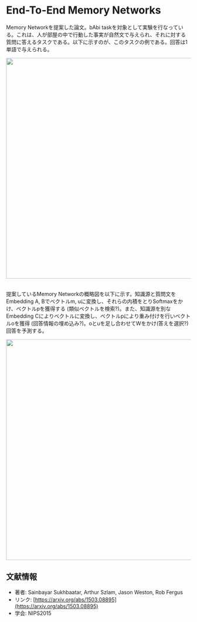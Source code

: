 # End-To-End Memory Networks

Memory Networkを提案した論文。bAbi taskを対象として実験を行なっている。これは、人が部屋の中で行動した事実が自然文で与えられ、それに対する質問に答えるタスクである。以下に示すのが、このタスクの例である。回答は1単語で与えられる。

<p align="center">
  <img width="600" src="https://user-images.githubusercontent.com/53220859/80935224-a658b200-8e06-11ea-9cb1-92c2f6d6341e.png">
</p>


<br>
提案しているMemory Networkの概略図を以下に示す。知識源と質問文をEmbedding A, Bでベクトルm, uに変換し、それらの内積をとりSoftmaxをかけ、ベクトルpを獲得する (類似ベクトルを検索?)。また、知識源を別なEmbedding Cによりベクトルに変換し、ベクトルpにより重み付けを行いベクトルoを獲得 (回答情報の埋め込み?)。oとuを足し合わせてWをかけ(答えを選択?)回答を予測する。

<p align="center">
<img width="600" src="https://user-images.githubusercontent.com/53220859/80935222-a48eee80-8e06-11ea-8fc9-a8e7eb079b24.png">
</p>



## 文献情報

- 著者: Sainbayar Sukhbaatar, Arthur Szlam, Jason Weston, Rob Fergus
- リンク: [https://arxiv.org/abs/1503.08895](https://arxiv.org/abs/1503.08895)
- 学会: NIPS2015